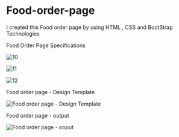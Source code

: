 # Food-order-page
I created this Food order page by using HTML , CSS and BootStrap Technologies 




Food Order Page Specifications







![10](https://github.com/ra-ghava/Food-order-page/assets/146189602/bbc90945-1ae5-4abc-88c5-ba19de74ad55)







![11](https://github.com/ra-ghava/Food-order-page/assets/146189602/42eaaa79-a366-4570-8d52-840eed37c97f)










![12](https://github.com/ra-ghava/Food-order-page/assets/146189602/bf36b373-83b4-49d7-8d43-115c1517bd8b)









Food order page - Design Template




![Food order page - Design Template](https://github.com/ra-ghava/Food-order-page/assets/146189602/ddead8d3-02b5-4a4b-b756-b4f9d0f7e12a)




Food order page - output 





![Food order page - ooput](https://github.com/ra-ghava/Food-order-page/assets/146189602/a6730a0e-d1fe-4343-9df9-291a6f545913)







